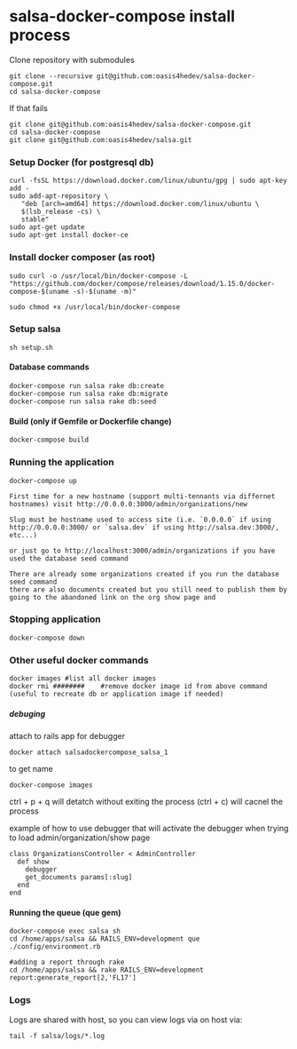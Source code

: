 # salsa-docker-compose install process

Clone repository with submodules

    git clone --recursive git@github.com:oasis4hedev/salsa-docker-compose.git
    cd salsa-docker-compose
If that fails

    git clone git@github.com:oasis4hedev/salsa-docker-compose.git
    cd salsa-docker-compose
    git clone git@github.com:oasis4hedev/salsa.git

### Setup Docker (for postgresql db)

    curl -fsSL https://download.docker.com/linux/ubuntu/gpg | sudo apt-key add -
    sudo add-apt-repository \
       "deb [arch=amd64] https://download.docker.com/linux/ubuntu \
       $(lsb_release -cs) \
       stable"
    sudo apt-get update
    sudo apt-get install docker-ce

### Install docker composer (as root)

    sudo curl -o /usr/local/bin/docker-compose -L "https://github.com/docker/compose/releases/download/1.15.0/docker-compose-$(uname -s)-$(uname -m)"

    sudo chmod +x /usr/local/bin/docker-compose

### Setup salsa

    sh setup.sh

#### Database commands

    docker-compose run salsa rake db:create
    docker-compose run salsa rake db:migrate
    docker-compose run salsa rake db:seed

#### Build (only if Gemfile or Dockerfile change)

    docker-compose build

### Running the application

    docker-compose up

    First time for a new hostname (support multi-tennants via differnet hostnames) visit http://0.0.0.0:3000/admin/organizations/new

    Slug must be hostname used to access site (i.e. `0.0.0.0` if using http://0.0.0.0:3000/ or `salsa.dev` if using http://salsa.dev:3000/, etc...)

    or just go to http://localhost:3000/admin/organizations if you have used the database seed command

    There are already some organizations created if you run the database seed command
    there are also documents created but you still need to publish them by going to the abandoned link on the org show page and



### Stopping application

    docker-compose down

### Other useful docker commands

    docker images #list all docker images
    docker rmi ########    #remove docker image id from above command (useful to recreate db or application image if needed)

##### debuging
  attach to rails app for debugger

    docker attach salsadockercompose_salsa_1

  to get name

    docker-compose images

  ctrl + p + q will detatch without exiting the process (ctrl + c) will cacnel the process

  example of how to use debugger that will activate the debugger when trying to load admin/organization/show page

    class OrganizationsController < AdminController
      def show
        debugger
        get_documents params[:slug]
      end  
    end


#### Running the queue (que gem)

    docker-compose exec salsa sh
    cd /home/apps/salsa && RAILS_ENV=development que ./config/environment.rb

    #adding a report through rake
    cd /home/apps/salsa && rake RAILS_ENV=development report:generate_report[2,'FL17']

### Logs

Logs are shared with host, so you can view logs via on host via:

    tail -f salsa/logs/*.log
